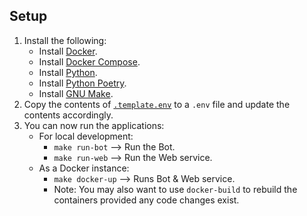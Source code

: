 ## Setup

1. Install the following:
    - Install [Docker](https://www.docker.com/).
    - Install [Docker Compose](https://docs.docker.com/compose/).
    - Install [Python](https://www.python.org/).
    - Install [Python Poetry](https://python-poetry.org/).
    - Install [GNU Make](https://www.gnu.org/software/make/).
1. Copy the contents of [`.template.env`](../.template.env) to a `.env` file and update 
    the contents accordingly.
1. You can now run the applications:
    - For local development:
        - `make run-bot` --> Run the Bot.
        - `make run-web` --> Run the Web service.
    - As a Docker instance:
        - `make docker-up` --> Runs Bot & Web service.
        - Note: You may also want to use `docker-build` to rebuild the containers 
            provided any code changes exist.
